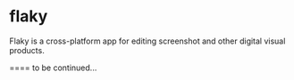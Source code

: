 # flaky

Flaky is a cross-platform app for editing screenshot and other digital visual products.

====
to be continued...

